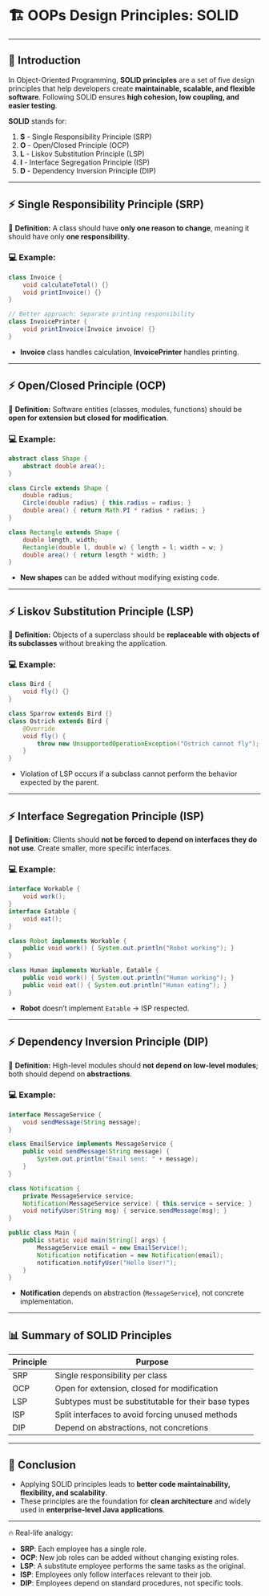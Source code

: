 # 🏗️ OOPs Design Principles: SOLID

---

## 🔹 Introduction

In Object-Oriented Programming, **SOLID principles** are a set of five design principles that help developers create **maintainable, scalable, and flexible software**. Following SOLID ensures **high cohesion, low coupling, and easier testing**.

**SOLID** stands for:

1. **S** - Single Responsibility Principle (SRP)
2. **O** - Open/Closed Principle (OCP)
3. **L** - Liskov Substitution Principle (LSP)
4. **I** - Interface Segregation Principle (ISP)
5. **D** - Dependency Inversion Principle (DIP)

---

## ⚡ Single Responsibility Principle (SRP)

📌 **Definition:** A class should have **only one reason to change**, meaning it should have only **one responsibility**.

### 💻 Example:

```java
class Invoice {
    void calculateTotal() {}
    void printInvoice() {}
}

// Better approach: Separate printing responsibility
class InvoicePrinter {
    void printInvoice(Invoice invoice) {}
}
```

- **Invoice** class handles calculation, **InvoicePrinter** handles printing.

---

## ⚡ Open/Closed Principle (OCP)

📌 **Definition:** Software entities (classes, modules, functions) should be **open for extension but closed for modification**.

### 💻 Example:

```java
abstract class Shape {
    abstract double area();
}

class Circle extends Shape {
    double radius;
    Circle(double radius) { this.radius = radius; }
    double area() { return Math.PI * radius * radius; }
}

class Rectangle extends Shape {
    double length, width;
    Rectangle(double l, double w) { length = l; width = w; }
    double area() { return length * width; }
}
```

- **New shapes** can be added without modifying existing code.

---

## ⚡ Liskov Substitution Principle (LSP)

📌 **Definition:** Objects of a superclass should be **replaceable with objects of its subclasses** without breaking the application.

### 💻 Example:

```java
class Bird {
    void fly() {}
}

class Sparrow extends Bird {}
class Ostrich extends Bird {
    @Override
    void fly() {
        throw new UnsupportedOperationException("Ostrich cannot fly");
    }
}
```

- Violation of LSP occurs if a subclass cannot perform the behavior expected by the parent.

---

## ⚡ Interface Segregation Principle (ISP)

📌 **Definition:** Clients should **not be forced to depend on interfaces they do not use**. Create smaller, more specific interfaces.

### 💻 Example:

```java
interface Workable {
    void work();
}
interface Eatable {
    void eat();
}

class Robot implements Workable {
    public void work() { System.out.println("Robot working"); }
}

class Human implements Workable, Eatable {
    public void work() { System.out.println("Human working"); }
    public void eat() { System.out.println("Human eating"); }
}
```

- **Robot** doesn’t implement `Eatable` → ISP respected.

---

## ⚡ Dependency Inversion Principle (DIP)

📌 **Definition:** High-level modules should **not depend on low-level modules**; both should depend on **abstractions**.

### 💻 Example:

```java
interface MessageService {
    void sendMessage(String message);
}

class EmailService implements MessageService {
    public void sendMessage(String message) {
        System.out.println("Email sent: " + message);
    }
}

class Notification {
    private MessageService service;
    Notification(MessageService service) { this.service = service; }
    void notifyUser(String msg) { service.sendMessage(msg); }
}

public class Main {
    public static void main(String[] args) {
        MessageService email = new EmailService();
        Notification notification = new Notification(email);
        notification.notifyUser("Hello User!");
    }
}
```

- **Notification** depends on abstraction (`MessageService`), not concrete implementation.

---

## 📊 Summary of SOLID Principles

| Principle | Purpose                                             |
| --------- | --------------------------------------------------- |
| SRP       | Single responsibility per class                     |
| OCP       | Open for extension, closed for modification         |
| LSP       | Subtypes must be substitutable for their base types |
| ISP       | Split interfaces to avoid forcing unused methods    |
| DIP       | Depend on abstractions, not concretions             |

---

## 🚀 Conclusion

- Applying SOLID principles leads to **better code maintainability, flexibility, and scalability**.
- These principles are the foundation for **clean architecture** and widely used in **enterprise-level Java applications**.

---

🔥 Real-life analogy:

- **SRP**: Each employee has a single role.
- **OCP**: New job roles can be added without changing existing roles.
- **LSP**: A substitute employee performs the same tasks as the original.
- **ISP**: Employees only follow interfaces relevant to their job.
- **DIP**: Employees depend on standard procedures, not specific tools.

